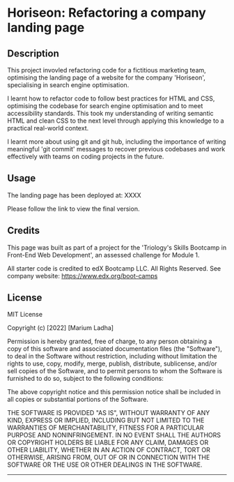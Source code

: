 # Horiseon: Refactoring a company landing page

## Description

This project invovled refactoring code for a fictitious marketing team, optimising the landing page of a website for the company 'Horiseon', specialising
in search engine optimisation. 

I learnt how to refactor code to follow best practices for HTML and CSS, optimising the codebase for search engine optimisation and to meet accessibility 
standards. This took my understanding of writing semantic HTML and clean CSS to the next level through applying this knowledge to a practical real-world context. 

I learnt more about using git and git hub, including the importance of writing meaningful 'git commit' messages to recover previous codebases and work effectively with teams on coding projects in the future. 

## Usage

The landing page has been deployed at: XXXX

Please follow the link to view the final version.

## Credits

This page was built as part of a project for the 'Triology's Skills Bootcamp in Front-End Web Development', an assessed challenge for Module 1.

All starter code is credited to edX Bootcamp LLC. All Rights Reserved. See company website: https://www.edx.org/boot-camps 

## License

MIT License

Copyright (c) [2022] [Marium Ladha]

Permission is hereby granted, free of charge, to any person obtaining a copy
of this software and associated documentation files (the "Software"), to deal
in the Software without restriction, including without limitation the rights
to use, copy, modify, merge, publish, distribute, sublicense, and/or sell
copies of the Software, and to permit persons to whom the Software is
furnished to do so, subject to the following conditions:

The above copyright notice and this permission notice shall be included in all
copies or substantial portions of the Software.

THE SOFTWARE IS PROVIDED "AS IS", WITHOUT WARRANTY OF ANY KIND, EXPRESS OR
IMPLIED, INCLUDING BUT NOT LIMITED TO THE WARRANTIES OF MERCHANTABILITY,
FITNESS FOR A PARTICULAR PURPOSE AND NONINFRINGEMENT. IN NO EVENT SHALL THE
AUTHORS OR COPYRIGHT HOLDERS BE LIABLE FOR ANY CLAIM, DAMAGES OR OTHER
LIABILITY, WHETHER IN AN ACTION OF CONTRACT, TORT OR OTHERWISE, ARISING FROM,
OUT OF OR IN CONNECTION WITH THE SOFTWARE OR THE USE OR OTHER DEALINGS IN THE
SOFTWARE.

---



